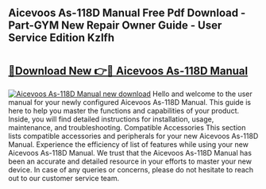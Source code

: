 ## Aicevoos As-118D Manual Free Pdf Download - Part-GYM New Repair Owner Guide - User Service Edition Kzlfh

# <h2><a href="http://cf15481.oget.top/?id=Aicevoos+As-118D+Manual">🔗Download New 👉🔴 Aicevoos As-118D Manual</a></h2>

[![Aicevoos As-118D Manual new download](https://i.imgur.com/5g1atiW.png)](http://cf15481.oget.top/?id=Aicevoos+As-118D+Manual)
Hello and welcome to the user manual for your newly configured Aicevoos As-118D Manual. This guide is here to help you master the functions and capabilities of your product. Inside, you will find detailed instructions for installation, usage, maintenance, and troubleshooting. Compatible Accessories This section lists compatible accessories and peripherals for your new Aicevoos As-118D Manual. Experience the efficiency of list of features while using your new Aicevoos As-118D Manual. We trust that the Aicevoos As-118D Manual has been an accurate and detailed resource in your efforts to master your new device. In case of any queries or concerns, please do not hesitate to reach out to our customer service team.
